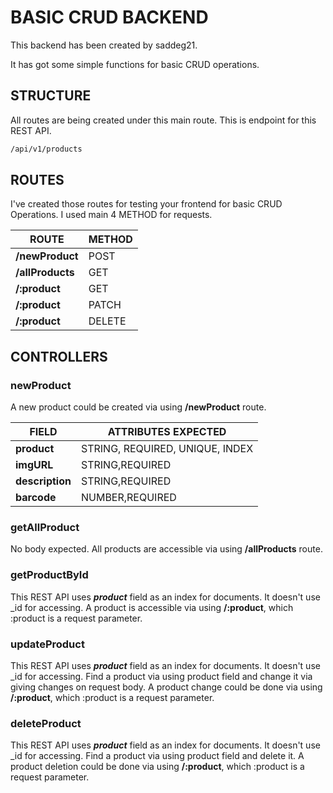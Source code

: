 # BASIC CRUD BACKEND
This backend has been created by saddeg21.

It has got some simple functions for basic CRUD operations.

## STRUCTURE
All routes are being created under this main route. This is endpoint for this REST API.
```sh
/api/v1/products
```

## ROUTES

I've created those routes for testing your frontend for basic CRUD Operations.
I used main 4 METHOD for requests.

| ROUTE | METHOD |
| ------ | ------ |
| **/newProduct** | POST |
| **/allProducts** | GET |
| **/:product** | GET |
| **/:product** | PATCH |
| **/:product** | DELETE |

## CONTROLLERS
### newProduct
A new product could be created via using **/newProduct** route.

| FIELD | ATTRIBUTES EXPECTED |
| ------ | ------ |
| **product** | STRING, REQUIRED, UNIQUE, INDEX |
| **imgURL** | STRING,REQUIRED |
| **description** | STRING,REQUIRED |
| **barcode** | NUMBER,REQUIRED |

### getAllProduct
No body expected.
All products are accessible via using **/allProducts** route.

### getProductById
This REST API uses ***product*** field as an index for documents. It doesn't use _id for accessing.
A product is accessible via using **/:product**, which :product is a request parameter.

### updateProduct
This REST API uses ***product*** field as an index for documents. It doesn't use _id for accessing.
Find a product via using product field and change it via giving changes on request body.
A product change could be done via using **/:product**, which :product is a request parameter.

### deleteProduct
This REST API uses ***product*** field as an index for documents. It doesn't use _id for accessing.
Find a product via using product field and delete it.
A product deletion could be done via using **/:product**, which :product is a request parameter.

